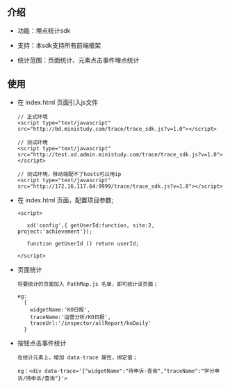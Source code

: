 ## 介绍
* 功能：埋点统计sdk

* 支持：本sdk支持所有前端框架

* 统计范围：页面统计、元素点击事件埋点统计


## 使用

* 在 index.html 页面引入js文件
    ```
    // 正式环境
    <script type="text/javascript" src="http://bd.ministudy.com/trace/trace_sdk.js?v=1.0"></script>

    // 测试环境
    <script type="text/javascript" src="http://test.xd.admin.ministudy.com/trace/trace_sdk.js?v=1.0"></script>

    // 测试环境，移动端配不了hosts可以用ip
    <script type="text/javascript" src="http://172.16.117.64:9999/trace/trace_sdk.js?v=1.0"></script>
    ```
* 在 index.html 页面，配置项目参数;
    ```
    <script>

       xd('config',{ getUserId:function, site:2, project:'achievement'});

       function getUserId () return userId;

    </script>
    ```
* 页面统计
    ```
    将要统计的页面加入 PathMap.js 名单，即可统计该页面；

    eg:
      {
        widgetName:'KO日报',
        traceName:'运营分析/KO日报',
        traceUrl:'/inspector/allReport/koDaily'
      }
    ```
 * 按钮点击事件统计
     ```
     在统计元素上，增加 data-trace 属性，绑定值；

     eg：<div data-trace='{"widgetName":"待申诉-查询","traceName":"学分申诉/待申诉/查询"}'>
     ```
